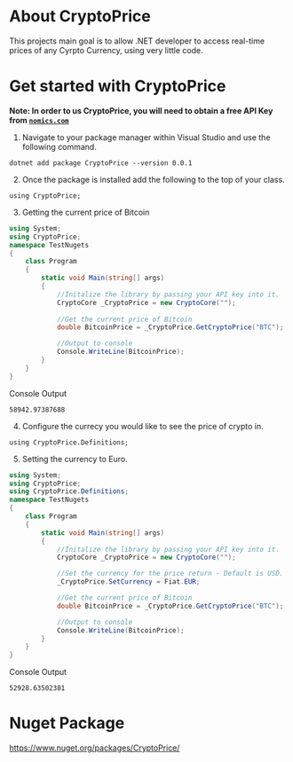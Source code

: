 # About CryptoPrice

This projects main goal is to allow .NET developer to access real-time prices of any Cyrpto Currency, using very little code.

# Get started with CryptoPrice

<b>Note: In order to us CryptoPrice, you will need to obtain a free API Key from [`nomics.com`](https://p.nomics.com/cryptocurrency-bitcoin-api)</b>

1. Navigate to your package manager within Visual Studio and use the following command.
```
dotnet add package CryptoPrice --version 0.0.1
```
2. Once the package is installed add the following to the top of your class.
```
using CryptoPrice;
```
3. Getting the current price of Bitcoin
```c#
using System;
using CryptoPrice;
namespace TestNugets
{
    class Program
    {
        static void Main(string[] args)
        {
            //Initalize the library by passing your API key into it.
            CryptoCore _CryptoPrice = new CryptoCore("");
            
            //Get the current price of Bitcoin
            double BitcoinPrice = _CryptoPrice.GetCryptoPrice("BTC");

            //Output to console
            Console.WriteLine(BitcoinPrice);
        }
    }
}
```
Console Output
```
58942.97387688
```

4. Configure the currecy you would like to see the price of crypto in.
```
using CryptoPrice.Definitions;
```

5. Setting the currency to Euro.
```c#
using System;
using CryptoPrice;
using CryptoPrice.Definitions;
namespace TestNugets
{
    class Program
    {
        static void Main(string[] args)
        {
            //Initalize the library by passing your API key into it.
            CryptoCore _CryptoPrice = new CryptoCore("");

            //Set the currency for the price return - Default is USD.
            _CryptoPrice.SetCurrency = Fiat.EUR;

            //Get the current price of Bitcoin
            double BitcoinPrice = _CryptoPrice.GetCryptoPrice("BTC");

            //Output to console
            Console.WriteLine(BitcoinPrice);
        }
    }
}
```
Console Output
```
52928.63502381
```

# Nuget Package
https://www.nuget.org/packages/CryptoPrice/
